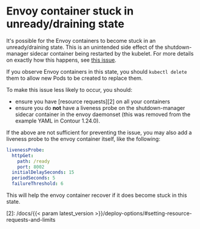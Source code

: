 # Envoy container stuck in unready/draining state

It's possible for the Envoy containers to become stuck in an unready/draining state.
This is an unintended side effect of the shutdown-manager sidecar container being restarted by the kubelet.
For more details on exactly how this happens, see [this issue][1].

If you observe Envoy containers in this state, you should `kubectl delete` them to allow new Pods to be created to replace them.

To make this issue less likely to occur, you should:
- ensure you have [resource requests][2] on all your containers
- ensure you do **not** have a liveness probe on the shutdown-manager sidecar container in the envoy daemonset (this was removed from the example YAML in Contour 1.24.0).

If the above are not sufficient for preventing the issue, you may also add a liveness probe to the envoy container itself, like the following:

```yaml
livenessProbe:
  httpGet:
    path: /ready
    port: 8002
  initialDelaySeconds: 15
  periodSeconds: 5
  failureThreshold: 6
```

This will help the envoy container recover if it does become stuck in this state.

[1]: https://github.com/projectcontour/contour/issues/4851
[2]: /docs/{{< param latest_version >}}/deploy-options/#setting-resource-requests-and-limits